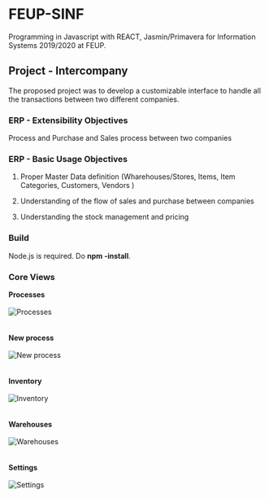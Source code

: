 # FEUP-SINF
Programming in Javascript with REACT, Jasmin/Primavera for Information Systems 2019/2020 at FEUP.

## Project - Intercompany

The proposed project was to develop a customizable interface to handle all the transactions between two different companies.

### ERP - Extensibility Objectives 

Process and Purchase and Sales process between two companies


### ERP - Basic Usage Objectives 

1. Proper Master Data definition (Wharehouses/Stores, Items, Item Categories, Customers, Vendors )

2. Understanding of  the flow of sales and purchase between companies

3. Understanding the stock management and pricing

### Build

Node.js is required. Do **npm -install**. 

### Core Views 

**Processes**
<br/><br/>
![Processes](https://raw.github.com/TomasNovo/FEUP-SINF/master/docs/process.png)
<br/><br/><br/>
**New process**
<br/><br/>
![New process](https://raw.github.com/TomasNovo/FEUP-SINF/master/docs/new.png)
<br/><br/><br/>
**Inventory**
<br/><br/>
![Inventory](https://raw.github.com/TomasNovo/FEUP-SINF/master/docs/inventory.png)
<br/><br/><br/>
**Warehouses**<br/>
<br/>
![Warehouses](https://raw.github.com/TomasNovo/FEUP-SINF/master/docs/warehouses.png)
<br/><br/><br/>
**Settings**<br/>
<br/>
![Settings](https://raw.github.com/TomasNovo/FEUP-SINF/master/docs/settings.png)


